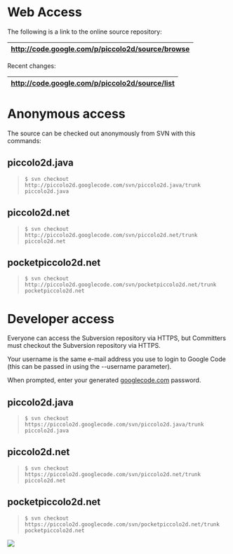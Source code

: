 # Web Access

The following is a link to the online source repository:

| http://code.google.com/p/piccolo2d/source/browse |
|:-------------------------------------------------|

Recent changes:

| http://code.google.com/p/piccolo2d/source/list |
|:-----------------------------------------------|



# Anonymous access

The source can be checked out anonymously from SVN with this commands:

## piccolo2d.java

> `$ svn checkout http://piccolo2d.googlecode.com/svn/piccolo2d.java/trunk piccolo2d.java`

## piccolo2d.net

> `$ svn checkout http://piccolo2d.googlecode.com/svn/piccolo2d.net/trunk piccolo2d.net`

## pocketpiccolo2d.net

> `$ svn checkout http://piccolo2d.googlecode.com/svn/pocketpiccolo2d.net/trunk pocketpiccolo2d.net`

# Developer access

Everyone can access the Subversion repository via HTTPS, but Committers must checkout the Subversion repository via HTTPS.

Your username is the same e-mail address you use to login to Google Code (this can be passed in using the --username parameter).

When prompted, enter your generated [googlecode.com](http://code.google.com/hosting/settings) password.

## piccolo2d.java

> `$ svn checkout https://piccolo2d.googlecode.com/svn/piccolo2d.java/trunk piccolo2d.java`

## piccolo2d.net

> `$ svn checkout https://piccolo2d.googlecode.com/svn/piccolo2d.net/trunk piccolo2d.net`

## pocketpiccolo2d.net

> `$ svn checkout https://piccolo2d.googlecode.com/svn/pocketpiccolo2d.net/trunk pocketpiccolo2d.net`

[![](http://piccolo2d.googlecode.com/svn/site/images/Piccolo2D-Logo-small.png)](http://piccolo2d.org)